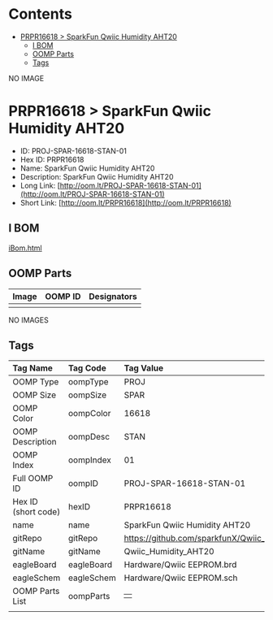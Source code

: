 



Contents
========

* [PRPR16618 > SparkFun Qwiic Humidity AHT20](#prpr16618--sparkfun-qwiic-humidity-aht20)
	* [I BOM](#i-bom)
	* [OOMP Parts](#oomp-parts)
	* [Tags](#tags)
  
NO IMAGE  
# PRPR16618 > SparkFun Qwiic Humidity AHT20

- ID: PROJ-SPAR-16618-STAN-01
- Hex ID: PRPR16618
- Name: SparkFun Qwiic Humidity AHT20
- Description: SparkFun Qwiic Humidity AHT20
- Long Link: [http://oom.lt/PROJ-SPAR-16618-STAN-01](http://oom.lt/PROJ-SPAR-16618-STAN-01)
- Short Link: [http://oom.lt/PRPR16618](http://oom.lt/PRPR16618)

## I BOM
  
[iBom.html](https://htmlpreview.github.io/?https://github.com/oomlout/oomlout_OOMP_projects_V2/blob/main/PROJ/SPAR/16618/STAN/01/ibom.html)
## OOMP Parts
  

|Image|OOMP ID|Designators|
| :--- | :--- | :--- |
||||
  
NO IMAGES  
## Tags
  

|Tag Name|Tag Code|Tag Value|
| :--- | :--- | :--- |
|OOMP Type|oompType|PROJ|
|OOMP Size|oompSize|SPAR|
|OOMP Color|oompColor|16618|
|OOMP Description|oompDesc|STAN|
|OOMP Index|oompIndex|01|
|Full OOMP ID|oompID|PROJ-SPAR-16618-STAN-01|
|Hex ID (short code)|hexID|PRPR16618|
|name|name|SparkFun Qwiic Humidity AHT20|
|gitRepo|gitRepo|https://github.com/sparkfunX/Qwiic_Humidity_AHT20|
|gitName|gitName|Qwiic_Humidity_AHT20|
|eagleBoard|eagleBoard|Hardware/Qwiic EEPROM.brd|
|eagleSchem|eagleSchem|Hardware/Qwiic EEPROM.sch|
|OOMP Parts List|oompParts|<table><tr><td></td></tr></table>|
||||
